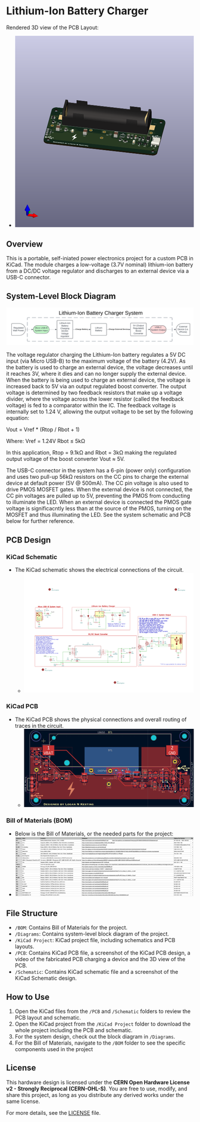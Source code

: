 # Lithium-Ion Battery Charger
Rendered 3D view of the PCB Layout:
 - ![3D PCB View](./PCB/3D_PCB-view/3D-view_Lithium-Ion_Charger.png)

## Overview
This is a portable, self-iniated power electronics project for a custom PCB in KiCad. The module charges a low-voltage (3.7V nominal) lithium-ion battery from a DC/DC voltage regulator and discharges to an 
external device via a USB-C connector.

## System-Level Block Diagram

![Block Diagram](./Diagrams/Charger_System-Level_Block_Diagram.png)

The voltage regulator charging the Lithium-Ion battery regulates a 5V DC input (via Micro USB-B) to the maximum voltage of the battery (4.2V). As the battery is used 
to charge an external device, the voltage decreases until it reaches 3V, where it dies and can no longer supply the external device. When the battery is being used to charge an external device, the voltage 
is increased back to 5V via an output regulated boost converter. The output voltage is determined by two feedback resistors that make up a voltage divider, where the voltage across the lower resistor 
(called the feedback voltage) is fed to a comparator within the IC. The feedback voltage is internally set to 1.24 V, allowing the output voltage to be set by the following equation:

Vout = Vref * (Rtop / Rbot + 1)

Where:
Vref = 1.24V
Rbot ≤ 5kΩ

In this application, Rtop = 9.1kΩ and Rbot = 3kΩ making the regulated output voltage of the boost converter Vout ≈ 5V.

The USB-C connector in the system has a 6-pin (power only) configuration and uses two pull-up 56kΩ resistors on the CC pins to charge the external device at default power (5V @ 500mA). The CC pin voltage is also used to drive PMOS MOSFET gates. When the external device is not connected, the CC pin voltages are pulled up to 5V, preventing the PMOS from conducting to illuminate the LED. When an external device is connected
the PMOS gate voltage is significacntly less than at the source of the PMOS, turning on the MOSFET and thus illuminating the LED. See the system schematic and PCB below for further reference.

## PCB Design
### KiCad Schematic
- The KiCad schematic shows the electrical connections of the circuit.
  - ![Schematic Screenshot](./Schematic/Schematic_screenshot.png)

### KiCad PCB
- The KiCad PCB shows the physical connections and overall routing of traces in the circuit.
  - ![PCB Screenshot](./PCB/KiCad_Files/PCB_screenshot.png)

### Bill of Materials (BOM)
-  Below is the Bill of Materials, or the needed parts for the project:
  - ![BOM Screenshot](./BOM/BOM_screenshot.png)

## File Structure
- `/BOM`: Contains Bill of Materials for the project.
- `/Diagrams`: Contains system-level block diagram of the project.
- `/KiCad Project`: KiCad project file, including schematics and PCB layouts.
- `/PCB`: Contains KiCad PCB file, a screenshot of the KiCad PCB design, a video of the fabricated PCB charging a device and the 3D view of the PCB.
- `/Schematic`: Contains KiCad schematic file and a screenshot of the KiCad Schematic design.

## How to Use
1. Open the KiCad files from the `/PCB` and `/Schematic` folders to review the PCB layout and schematic.
2. Open the KiCad project from the `/KiCad Project` folder to download the whole project including the PCB and schematic.
3. For the system design, check out the block diagram in `/Diagrams`.
4. For the Bill of Materials, navigate to the `/BOM` folder to see the specific components used in the project

## License

This hardware design is licensed under the **CERN Open Hardware License v2 - Strongly Reciprocal (CERN-OHL-S)**. You are free to use, modify, and share this project, as long as you distribute any derived works under the same license.

For more details, see the [LICENSE](./LICENSE) file.
